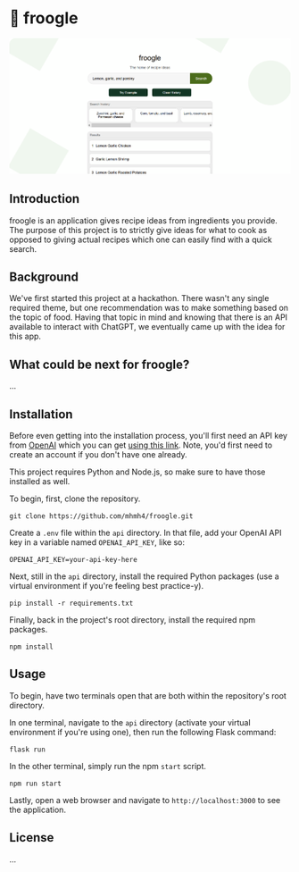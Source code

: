 # 🥑 froogle

<img src="images/screenshot.png">

## Introduction

froogle is an application gives recipe ideas from ingredients you provide. The purpose of this project is to strictly give ideas for what to cook as opposed to giving actual recipes which one can easily find with a quick search.

## Background

We've first started this project at a hackathon. There wasn't any single required theme, but one recommendation was to make something based on the topic of food. Having that topic in mind and knowing that there is an API available to interact with ChatGPT, we eventually came up with the idea for this app.

## What could be next for froogle?

...

<!-- If everyone lived like the United States, we would need 4.2 Earth to sustain the current consumption rate.

- More visual experience like videos and photo tutorials using APIs
- Ability to scan QR codes to save what you have locally so you can click to add different ingredients on a mix together
- Notification feature to tell the user when food will expire after certain days of scanner
- Maps to show closest shelters food banks to donate -->

## Installation

Before even getting into the installation process, you'll first need an API key from [OpenAI](https://openai.com/) which you can get [using this link](https://platform.openai.com/account/api-keys). Note, you'd first need to create an account if you don't have one already.

This project requires Python and Node.js, so make sure to have those installed as well.

To begin, first, clone the repository.

```
git clone https://github.com/mhmh4/froogle.git
```

Create a `.env` file within the `api` directory. In that file, add your OpenAI API key in a variable named `OPENAI_API_KEY`, like so:

```
OPENAI_API_KEY=your-api-key-here
```

Next, still in the `api` directory, install the required Python packages (use a virtual environment if you're feeling best practice-y).

```
pip install -r requirements.txt
```

Finally, back in the project's root directory, install the required npm packages.

```
npm install
```

## Usage

To begin, have two terminals open that are both within the repository's root directory.

In one terminal, navigate to the `api` directory (activate your virtual environment if you're using one), then run the following Flask command:

```
flask run
```

In the other terminal, simply run the npm `start` script.

```
npm run start
```

Lastly, open a web browser and navigate to `http://localhost:3000` to see the application.

## License

...
